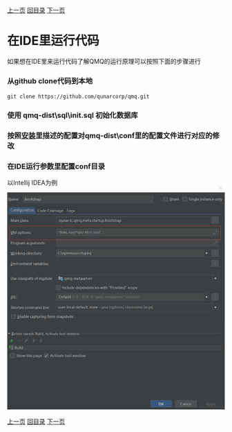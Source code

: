 [上一页](tag.md)
[回目录](../../README.md)
[下一页](net.md)

# 在IDE里运行代码

如果想在IDE里来运行代码了解QMQ的运行原理可以按照下面的步骤进行

### 从github clone代码到本地
```
git clone https://github.com/qunarcorp/qmq.git
```

### 使用 qmq-dist\sql\init.sql 初始化数据库

### 按照[安装](install.md)里描述的配置对qmq-dist\conf里的配置文件进行对应的修改

### 在IDE运行参数里配置conf目录
以Intellij IDEA为例
![IDEA](../images/idea.png)

[上一页](tag.md)
[回目录](../../README.md)
[下一页](net.md)